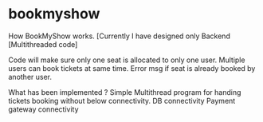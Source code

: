 # bookmyshow
How BookMyShow works. [Currently I have designed only Backend [Multithreaded code]

Code will make sure only one seat is allocated to only one user.
Multiple users can book tickets at same time.
Error msg if seat is already booked by another user.

What has been implemented ?
Simple Multithread program for handing tickets booking without below connectivity.
DB connectivity
Payment gateway connectivity
